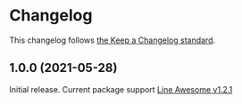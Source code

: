 # Changelog

This changelog follows [the Keep a Changelog standard](https://keepachangelog.com).


## 1.0.0 (2021-05-28)
Initial release.
Current package support [Line Awesome v1.2.1](https://github.com/icons8/line-awesome/releases/tag/v1.2.1)
